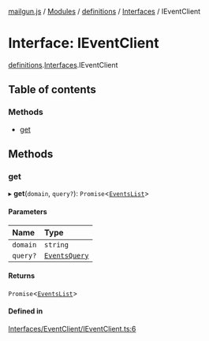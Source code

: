 [mailgun.js](../README.md) / [Modules](../modules.md) / [definitions](../modules/definitions.md) / [Interfaces](../modules/definitions.Interfaces.md) / IEventClient

# Interface: IEventClient

[definitions](../modules/definitions.md).[Interfaces](../modules/definitions.Interfaces.md).IEventClient

## Table of contents

### Methods

- [get](definitions.Interfaces.IEventClient.md#get)

## Methods

### get

▸ **get**(`domain`, `query?`): `Promise`\<[`EventsList`](../modules/definitions.md#eventslist)\>

#### Parameters

| Name | Type |
| :------ | :------ |
| `domain` | `string` |
| `query?` | [`EventsQuery`](../modules/definitions.md#eventsquery) |

#### Returns

`Promise`\<[`EventsList`](../modules/definitions.md#eventslist)\>

#### Defined in

[Interfaces/EventClient/IEventClient.ts:6](https://github.com/mailgun/mailgun.js/blob/20b24c7/lib/Interfaces/EventClient/IEventClient.ts#L6)
